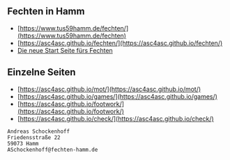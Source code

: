 ## Fechten in Hamm
* [https://www.tus59hamm.de/fechten/](https://www.tus59hamm.de/fechten)
* [https://asc4asc.github.io/fechten/](https://asc4asc.github.io/fechten/) 
* [Die neue Start Seite fürs Fechten](https://asc4asc.github.io/beautiful-jekyll/)

## Einzelne Seiten
* [https://asc4asc.github.io/mot/](https://asc4asc.github.io/mot/)
* [https://asc4asc.github.io/games/](https://asc4asc.github.io/games/) 
* [https://asc4asc.github.io/footwork/](https://asc4asc.github.io/footwork/)
* [https://asc4asc.github.io/check/](https://asc4asc.github.io/check/)


```
Andreas Schockenhoff
Friedensstraße 22
59073 Hamm
ASchockenhoff@fechten-hamm.de

